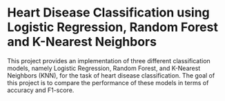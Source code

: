# Heart Disease Classification using Logistic Regression, Random Forest and K-Nearest Neighbors

This project provides an implementation of three different classification models, namely Logistic Regression, Random Forest, and K-Nearest Neighbors (KNN), for the task of heart disease classification. The goal of this project is to compare the performance of these models in terms of accuracy and F1-score.


